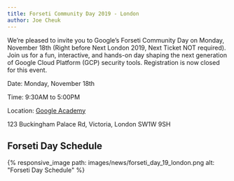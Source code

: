 ```yaml
---
title: Forseti Community Day 2019 - London
author: Joe Cheuk
---
```


We’re pleased to invite you to Google’s Forseti Community Day on Monday,
November 18th (Right before Next London 2019, Next Ticket NOT required).
Join us for a fun, interactive, and hands-on day shaping the next generation
of Google Cloud Platform (GCP) security tools.
Registration is now closed for this event.


Date: Monday, November 18th

Time: 9:30AM to 5:00PM

Location: [Google Academy](https://goo.gl/maps/pQ5nYCquEkQwj7689)

123 Buckingham Palace Rd, Victoria, London SW1W 9SH

## Forseti Day Schedule
{% responsive_image path: images/news/forseti_day_19_london.png alt: "Forseti Day Schedule" %}
